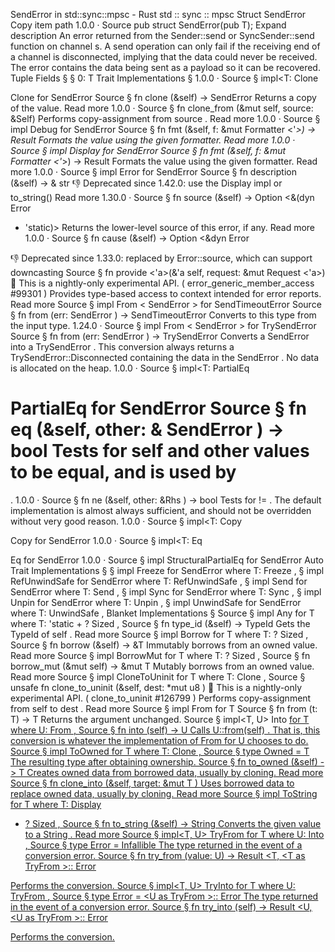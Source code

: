 SendError in std::sync::mpsc - Rust
std
::
sync
::
mpsc
Struct
SendError
Copy item path
1.0.0
·
Source
pub struct SendError<T>(pub T);
Expand description
An error returned from the
Sender::send
or
SyncSender::send
function on
channel
s.
A
send
operation can only fail if the receiving end of a channel is
disconnected, implying that the data could never be received. The error
contains the data being sent as a payload so it can be recovered.
Tuple Fields
§
§
0: T
Trait Implementations
§
1.0.0
·
Source
§
impl<T:
Clone
>
Clone
for
SendError
<T>
Source
§
fn
clone
(&self) ->
SendError
<T>
Returns a copy of the value.
Read more
1.0.0
·
Source
§
fn
clone_from
(&mut self, source: &Self)
Performs copy-assignment from
source
.
Read more
1.0.0
·
Source
§
impl<T>
Debug
for
SendError
<T>
Source
§
fn
fmt
(&self, f: &mut
Formatter
<'_>) ->
Result
Formats the value using the given formatter.
Read more
1.0.0
·
Source
§
impl<T>
Display
for
SendError
<T>
Source
§
fn
fmt
(&self, f: &mut
Formatter
<'_>) ->
Result
Formats the value using the given formatter.
Read more
1.0.0
·
Source
§
impl<T>
Error
for
SendError
<T>
Source
§
fn
description
(&self) -> &
str
👎
Deprecated since 1.42.0: use the Display impl or to_string()
Read more
1.30.0
·
Source
§
fn
source
(&self) ->
Option
<&(dyn
Error
+ 'static)>
Returns the lower-level source of this error, if any.
Read more
1.0.0
·
Source
§
fn
cause
(&self) ->
Option
<&dyn
Error
>
👎
Deprecated since 1.33.0: replaced by Error::source, which can support downcasting
Source
§
fn
provide
<'a>(&'a self, request: &mut
Request
<'a>)
🔬
This is a nightly-only experimental API. (
error_generic_member_access
#99301
)
Provides type-based access to context intended for error reports.
Read more
Source
§
impl<T>
From
<
SendError
<T>> for
SendTimeoutError
<T>
Source
§
fn
from
(err:
SendError
<T>) ->
SendTimeoutError
<T>
Converts to this type from the input type.
1.24.0
·
Source
§
impl<T>
From
<
SendError
<T>> for
TrySendError
<T>
Source
§
fn
from
(err:
SendError
<T>) ->
TrySendError
<T>
Converts a
SendError<T>
into a
TrySendError<T>
.
This conversion always returns a
TrySendError::Disconnected
containing the data in the
SendError<T>
.
No data is allocated on the heap.
1.0.0
·
Source
§
impl<T:
PartialEq
>
PartialEq
for
SendError
<T>
Source
§
fn
eq
(&self, other: &
SendError
<T>) ->
bool
Tests for
self
and
other
values to be equal, and is used by
==
.
1.0.0
·
Source
§
fn
ne
(&self, other:
&Rhs
) ->
bool
Tests for
!=
. The default implementation is almost always sufficient,
and should not be overridden without very good reason.
1.0.0
·
Source
§
impl<T:
Copy
>
Copy
for
SendError
<T>
1.0.0
·
Source
§
impl<T:
Eq
>
Eq
for
SendError
<T>
1.0.0
·
Source
§
impl<T>
StructuralPartialEq
for
SendError
<T>
Auto Trait Implementations
§
§
impl<T>
Freeze
for
SendError
<T>
where
    T:
Freeze
,
§
impl<T>
RefUnwindSafe
for
SendError
<T>
where
    T:
RefUnwindSafe
,
§
impl<T>
Send
for
SendError
<T>
where
    T:
Send
,
§
impl<T>
Sync
for
SendError
<T>
where
    T:
Sync
,
§
impl<T>
Unpin
for
SendError
<T>
where
    T:
Unpin
,
§
impl<T>
UnwindSafe
for
SendError
<T>
where
    T:
UnwindSafe
,
Blanket Implementations
§
Source
§
impl<T>
Any
for T
where
    T: 'static + ?
Sized
,
Source
§
fn
type_id
(&self) ->
TypeId
Gets the
TypeId
of
self
.
Read more
Source
§
impl<T>
Borrow
<T> for T
where
    T: ?
Sized
,
Source
§
fn
borrow
(&self) ->
&T
Immutably borrows from an owned value.
Read more
Source
§
impl<T>
BorrowMut
<T> for T
where
    T: ?
Sized
,
Source
§
fn
borrow_mut
(&mut self) ->
&mut T
Mutably borrows from an owned value.
Read more
Source
§
impl<T>
CloneToUninit
for T
where
    T:
Clone
,
Source
§
unsafe fn
clone_to_uninit
(&self, dest:
*mut
u8
)
🔬
This is a nightly-only experimental API. (
clone_to_uninit
#126799
)
Performs copy-assignment from
self
to
dest
.
Read more
Source
§
impl<T>
From
<T> for T
Source
§
fn
from
(t: T) -> T
Returns the argument unchanged.
Source
§
impl<T, U>
Into
<U> for T
where
    U:
From
<T>,
Source
§
fn
into
(self) -> U
Calls
U::from(self)
.
That is, this conversion is whatever the implementation of
From
<T> for U
chooses to do.
Source
§
impl<T>
ToOwned
for T
where
    T:
Clone
,
Source
§
type
Owned
= T
The resulting type after obtaining ownership.
Source
§
fn
to_owned
(&self) -> T
Creates owned data from borrowed data, usually by cloning.
Read more
Source
§
fn
clone_into
(&self, target:
&mut T
)
Uses borrowed data to replace owned data, usually by cloning.
Read more
Source
§
impl<T>
ToString
for T
where
    T:
Display
+ ?
Sized
,
Source
§
fn
to_string
(&self) ->
String
Converts the given value to a
String
.
Read more
Source
§
impl<T, U>
TryFrom
<U> for T
where
    U:
Into
<T>,
Source
§
type
Error
=
Infallible
The type returned in the event of a conversion error.
Source
§
fn
try_from
(value: U) ->
Result
<T, <T as
TryFrom
<U>>::
Error
>
Performs the conversion.
Source
§
impl<T, U>
TryInto
<U> for T
where
    U:
TryFrom
<T>,
Source
§
type
Error
= <U as
TryFrom
<T>>::
Error
The type returned in the event of a conversion error.
Source
§
fn
try_into
(self) ->
Result
<U, <U as
TryFrom
<T>>::
Error
>
Performs the conversion.